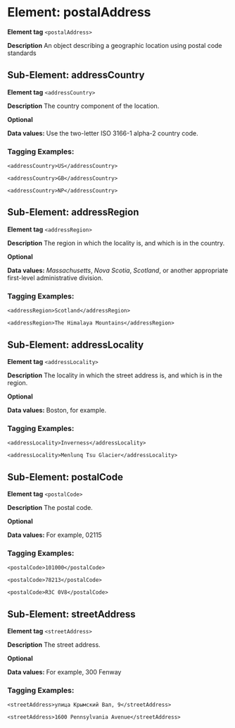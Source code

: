 # Element: postalAddress

**Element tag** `<postalAddress>`

**Description** An object describing a geographic location using postal code standards


## Sub-Element: addressCountry

**Element tag** `<addressCountry>`

**Description** The country component of the location.
 
**Optional**

**Data values:**  Use the two-letter ISO 3166-1 alpha-2 country code.

### Tagging Examples:
`<addressCountry>US</addressCountry>`

`<addressCountry>GB</addressCountry>`

`<addressCountry>NP</addressCountry>`

## Sub-Element: addressRegion

**Element tag** `<addressRegion>`

**Description** The region in which the locality is, and which is in the country. 

**Optional**

**Data values:**  *Massachusetts*, *Nova Scotia*, *Scotland*, or another appropriate first-level administrative division.

### Tagging Examples:
`<addressRegion>Scotland</addressRegion>`

`<addressRegion>The Himalaya Mountains</addressRegion>`
 
## Sub-Element: addressLocality
 
**Element tag** `<addressLocality>`
 
**Description** The locality in which the street address is, and which is in the region. 
 
**Optional**

**Data values:**  Boston, for example.

### Tagging Examples:
`<addressLocality>Inverness</addressLocality>`

`<addressLocality>Menlunq Tsu Glacier</addressLocality>`

## Sub-Element: postalCode

**Element tag** `<postalCode>`

**Description** The postal code. 

**Optional**

**Data values:**  For example, 02115

### Tagging Examples:
`<postalCode>101000</postalCode>`

`<postalCode>78213</postalCode>`

`<postalCode>R3C 0V8</postalCode>`

## Sub-Element: streetAddress

**Element tag** `<streetAddress>`

**Description** The street address. 

**Optional**

**Data values:**  For example, 300 Fenway

### Tagging Examples:
`<streetAddress>улица Крымский Вал, 9</streetAddress>`

`<streetAddress>1600 Pennsylvania Avenue</streetAddress>`